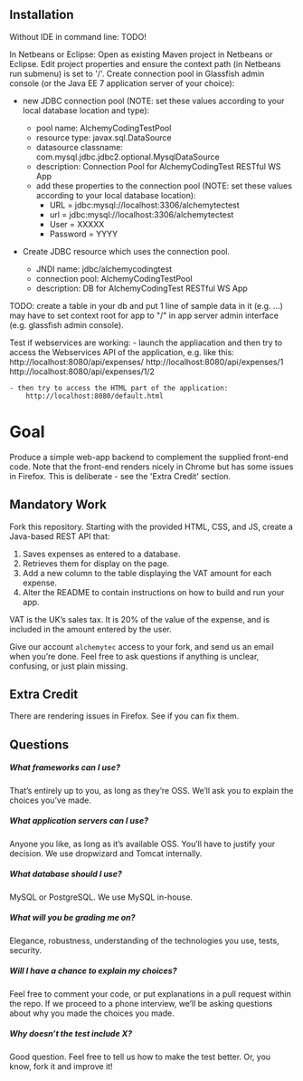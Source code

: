 Installation
------------

Without IDE in command line:
TODO!


In Netbeans or Eclipse:
Open as existing Maven project in Netbeans or Eclipse. 
Edit project properties and ensure the context path (in Netbeans run submenu) is set to '/'. 
Create connection pool in Glassfish admin console (or the Java EE 7 application server of your choice):
 - new JDBC connection pool (NOTE: set these values according to your local database location and type):
    - pool name: AlchemyCodingTestPool
    - resource type: javax.sql.DataSource
    - datasource classname: com.mysql.jdbc.jdbc2.optional.MysqlDataSource
    - description: Connection Pool for AlchemyCodingTest RESTful WS App
    - add these properties to the connection pool (NOTE: set these values according to your local database location):
        - URL = jdbc:mysql://localhost:3306/alchemytectest
        - url = jdbc:mysql://localhost:3306/alchemytectest
        - User = XXXXX
        - Password = YYYY


- Create JDBC resource which uses the connection pool.
    - JNDI name: jdbc/alchemycodingtest
    - connection pool: AlchemyCodingTestPool
    - description: DB for AlchemyCodingTest RESTful WS App


TODO:
create a table in your db and put 1 line of sample data in it (e.g. ...)
may have to set context root for app to "/" in app server admin interface (e.g. glassfish admin console).


Test if webservices are working:
    - launch the appliacation and then try to access the Webservices API of the application, e.g. like this:
        http://localhost:8080/api/expenses/
        http://localhost:8080/api/expenses/1
        http://localhost:8080/api/expenses/1/2

    - then try to access the HTML part of the application:
        http://localhost:8080/default.html





Goal
====
Produce a simple web-app backend to complement the supplied front-end code. Note that the front-end renders nicely in Chrome but has some issues in Firefox. This is deliberate - see the 'Extra Credit' section.

Mandatory Work
--------------
Fork this repository. Starting with the provided HTML, CSS, and JS, create a Java-based REST API that:

1. Saves expenses as entered to a database.
2. Retrieves them for display on the page. 
3. Add a new column to the table displaying the VAT amount for each expense.
4. Alter the README to contain instructions on how to build and run your app.

VAT is the UK’s sales tax. It is 20% of the value of the expense, and is included in the amount entered by the user.

Give our account `alchemytec` access to your fork, and send us an email when you’re done. Feel free to ask questions if anything is unclear, confusing, or just plain missing.

Extra Credit
------------
There are rendering issues in Firefox. See if you can fix them.


Questions
---------
##### What frameworks can I use?
That’s entirely up to you, as long as they’re OSS. We’ll ask you to explain the choices you’ve made.

##### What application servers can I use?
Anyone you like, as long as it’s available OSS. You’ll have to justify your decision. We use dropwizard and Tomcat internally. 

##### What database should I use?
MySQL or PostgreSQL. We use MySQL in-house.

##### What will you be grading me on?
Elegance, robustness, understanding of the technologies you use, tests, security. 

##### Will I have a chance to explain my choices?
Feel free to comment your code, or put explanations in a pull request within the repo. If we proceed to a phone interview, we’ll be asking questions about why you made the choices you made. 

##### Why doesn’t the test include X?
Good question. Feel free to tell us how to make the test better. Or, you know, fork it and improve it!
